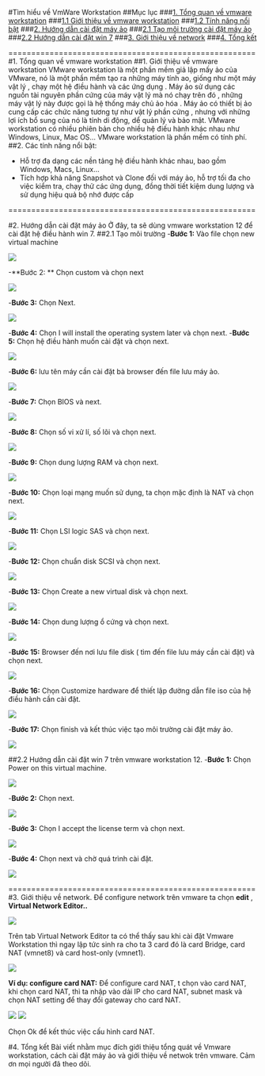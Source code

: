 #Tìm hiểu về VmWare Workstation
##Mục lục
###[1. Tổng quan về vmware workstation](#tongquan)
###[1.1 Giới thiệu về vmware workstation](#gioithieu)
###[1.2 Tính năng nổi bật](#tinhnang)
###[2. Hướng dẫn cài đặt máy ảo](#caidat)
###[2.1 Tạo môi trường cài đặt máy ảo](#moitruong)
###[2.2 Hướng dẫn cài đặt win 7](#caidat1)
###[3. Giới thiệu về network](#net)
###[4. Tổng kết](#tongket)

======================================================
<a name="tongquan"></a>
#1. Tổng quan về vmware workstation
<a name="gioithieu"></a>
##1. Giới thiệu về vmware workstation
VMware workstation là một phần mềm giả lập mấy ảo của VMware, nó là một phần mềm tạo ra những máy tính ao, giống như một máy vật lý , chạy một hệ điều hành và các ứng dụng . Máy ảo sử dụng các nguồn tài nguyên phần cứng của máy vật lý mà nó chạy trên đó , những máy vật lý này được gọi là hệ thống máy chủ ảo hóa . Máy ảo có thiết bị ảo cung cấp các chức năng tương tự như vật lý phần cứng , nhưng  với những lợi ích bổ sung của nó là tính di động, dể quản lý và bảo mật.
VMware workstation có nhiều phiên bản cho nhiều hệ điếu hành khác nhau như Windows, Linux, Mac OS… VMware workstation là phần mềm có tính phí.
<a name="tinhnang"></a>
##2. Các tính năng nổi bật:
<ul> 
<li>Hỗ trợ đa dạng các nền tảng hệ điều hành khác nhau, bao gồm Windows, Macs, Linux…</li>
<li>Tích hợp khả năng Snapshot và Clone đối với máy ảo, hỗ trợ tối đa cho việc kiểm tra, chạy thử các ứng dụng, đồng thời tiết kiệm dung lượng và sử dụng hiệu quả bộ nhớ được cấp</li>
</ul>

======================================================
<a name="caidat"></a>

#2. Hướng dẫn cài đặt máy ảo
Ở đây, ta sẽ dùng vmware workstation 12 để cài đặt hệ điều hành win 7. 
<a name="moitruong"></a>
##2.1 Tạo môi trường
-**Bước 1:** Vào file chọn new virtual machine

<img src="http://i.imgur.com/0ke4amy.png">

-**Bước 2: ** Chọn custom và chọn next

<img src="http://i.imgur.com/8H7eZPc.png">

-**Bước 3:** Chọn Next.

<img src="http://i.imgur.com/7PesiFr.png">

-**Bước 4:** Chọn I will install the operating system later và chọn next.
-**Bước 5:** Chọn hệ điều hành muốn cài đặt và chọn next.

<img src="http://i.imgur.com/HwxXPLg.png">

-**Bước 6:** lưu tên máy cần cài đặt bà browser đến file lưu máy ảo.

<img src="http://i.imgur.com/aBA6FGs.png">

-**Bước 7:** Chọn BIOS và next.

<img src="http://i.imgur.com/ux1uUIb.png">

-**Bước 8:** Chọn số vi xử lí, số lõi và chọn next.

<img src="http://i.imgur.com/5vqBHSr.png">

-**Bước 9:** Chọn dung lượng RAM và chọn next.

<img src="http://i.imgur.com/yLrt47a.png">

-**Bước 10:** Chọn loại mạng muốn sử dụng, ta chọn mặc định là NAT và chọn next.

<img src="http://i.imgur.com/dkE3QKm.png">

-**Bước 11:** Chọn LSI logic SAS và chọn next.

<img src="http://i.imgur.com/8oCebD7.png">

-**Bước 12:** Chọn chuẩn disk SCSI và chọn next.

<img src="http://i.imgur.com/H49tzYq.png">

-**Bước 13:** Chọn Create a new virtual disk và chọn next. 

<img src="http://i.imgur.com/ZMVHSMd.png">

-**Bước 14:** Chọn dung lượng ổ cứng và chọn next. 

<img src="http://i.imgur.com/icsrIK5.png">

-**Bước 15:** Browser đến nơi lưu file disk ( tìm đến file lưu máy cần cài đặt) và chọn next. 

<img src="http://i.imgur.com/l7bbPzI.png">

-**Bước 16:** Chọn Customize hardware để thiết lập đường dẫn file iso của hệ điều hành cần cài đặt. 

<img src="http://i.imgur.com/7u3GNui.png">

-**Bước 17:** Chọn finish và kết thúc việc tạo môi trường cài đặt máy ảo.

<img src="http://i.imgur.com/xWeUsNf.png">

<a name="caidat1"></a>
##2.2  Hướng dẫn cài đặt win 7 trên vmware workstation 12.
-**Bước 1:**  Chọn Power on this virtual machine.

<img src="http://i.imgur.com/ztDw1vE.png">

-**Bước 2:** Chọn next.

<img src="http://i.imgur.com/ONoEYMg.png">

-**Bước 3:** Chọn I accept the license term và chọn next. 

<img src="http://i.imgur.com/QmadUnK.png">

-**Bước 4:** Chọn next và chờ quá trình cài đặt. 

<img src="http://i.imgur.com/7i0kIMQ.png">

======================================================
<a name="net"></a>
#3. Giới thiệu về network.
Để configure network trên vmware ta chọn **edit** , **Virtual Network Editor..**

<img src="http://i.imgur.com/Ckm0qb6.png">


Trên tab Virtual Network Editor ta có thể thấy sau khi cài đặt Vmware Workstation thì ngay lập tức sinh ra cho ta 3 card đó là card Bridge, card NAT (vmnet8) và card host-only (vmnet1).

<img src="http://i.imgur.com/itb54vi.png">

**Ví dụ: configure card NAT:**
Để configure card NAT, t chọn vào card NAT, khi chọn card NAT, thì ta nhập vào dải IP cho card NAT, subnet mask và chọn NAT setting để thay đổi gateway cho card NAT. 

<img src="http://i.imgur.com/2e4tztP.png">

<img src="http://i.imgur.com/pmDONHT.png">

Chọn Ok để kết thúc việc cấu hình card NAT.


<a name="tongket"></a>
#4. Tổng kết
Bài viết nhằm mục đích giới thiệu tổng quát về Vmware workstation, cách cài đặt máy ảo và giới thiệu về netwok trên vmware.
Cảm ơn mọi người đã theo dõi.  











	



